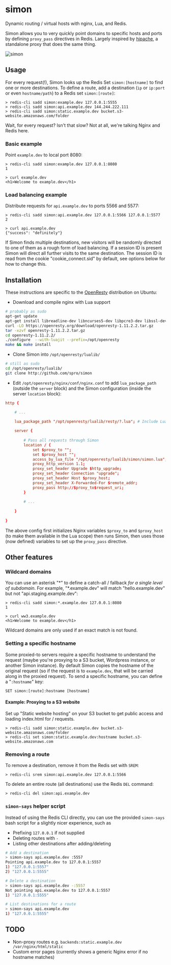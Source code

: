 # simon
Dynamic routing / virtual hosts with nginx, Lua, and Redis.

Simon allows you to very quickly point domains to specific hosts and ports by defining `proxy_pass` directives in Redis. Largely inspired by [hipache](https://github.com/hipache/hipache), a standalone proxy that does the same thing.

![simon](https://github.com/spro/simon/blob/master/simon.png?raw=true)

## Usage

For every request(!), Simon looks up the Redis Set `simon:[hostname]` to find one or more destinations. To define a route, add a destination (`ip` or `ip:port` or even `hostname/path`) to a Redis set `simon:[route]`:

```
> redis-cli sadd simon:example.dev 127.0.0.1:5555
> redis-cli sadd simon:api.example.dev 144.244.222.111
> redis-cli sadd simon:static.example.dev bucket.s3-website.amazonaws.com/folder
```

Wait, for every request? Isn't that slow? Not at all, we're talking Nginx and Redis here.

### Basic example

Point `example.dev` to local port 8080:

```
> redis-cli sadd simon:example.dev 127.0.0.1:8080
1

> curl example.dev
<h1>Welcome to example.dev</h1>
```

### Load balancing example

Distribute requests for `api.example.dev` to ports 5566 and 5577:

```
> redis-cli sadd simon:api.example.dev 127.0.0.1:5566 127.0.0.1:5577
2

> curl api.example.dev
{"success": "definitely"}
```

If Simon finds multiple destinations, new visitors will be randomly directed to one of them as a rough form of load balancing. If a session ID is present Simon will direct all further visits to the same destination. The session ID is read from the cookie "cookie_connect.sid" by default, see options below for how to change this.

## Installation

These instructions are specific to the [OpenResty](http://openresty.org/en/download.html) distribution on Ubuntu:

* Download and compile nginx with Lua support

```bash
# probably as sudo
apt-get update
apt-get install libreadline-dev libncurses5-dev libpcre3-dev libssl-dev perl make build-essential
curl -LO https://openresty.org/download/openresty-1.11.2.2.tar.gz
tar -xzvf openresty-1.11.2.2.tar.gz
cd openresty-1.11.2.2/
./configure  --with-luajit --prefix=/opt/openresty
make && make install
```

* Clone Simon into `/opt/openresty/lualib/`

```bash
# still as sudo
cd /opt/openresty/lualib/
git clone http://github.com/spro/simon
```

* Edit `/opt/openresty/nginx/conf/nginx.conf` to add `lua_package_path` (outside the `server` block) and the Simon configuration (inside the server `location` block):

```conf
http {

    # ...
    
    lua_package_path "/opt/openresty/lualib/resty/?.lua"; # Include Lua libraries

    server {
    
        # Pass all requests through Simon
        location / {
            set $proxy_to "";
            set $proxy_host "";
            access_by_lua_file "/opt/openresty/lualib/simon/simon.lua";
            proxy_http_version 1.1;
            proxy_set_header Upgrade $http_upgrade;
            proxy_set_header Connection "upgrade";
            proxy_set_header Host $proxy_host;
            proxy_set_header X-Forwarded-For $remote_addr;
            proxy_pass http://$proxy_to$request_uri;
        }
        
        # ...
        
    }
    
}
```

The above config first initializes Nginx variables `$proxy_to` and `$proxy_host` (to make them available in the Lua scope) then runs Simon, then uses those (now defined) variables to set up the `proxy_pass` directive.

## Other features

### Wildcard domains

You can use an asterisk "\*" to define a catch-all / fallback *for a single level of subdomain*. For example, "*.example.dev" will match "hello.example.dev" but not "api.staging.example.dev":

```
> redis-cli sadd simon:*.example.dev 127.0.0.1:8080
1

> curl ww3.example.dev
<h1>Welcome to example.dev</h1>
```

Wildcard domains are only used if an exact match is not found.

### Setting a specific hostname

Some proxied-to servers require a specific hostname to understand the request (maybe you're proxying to a S3 bucket, Wordpress instance, or another Simon instance). By default Simon copies the hostname of the original request (so if the request is to `example.dev`, that will be carried along in the proxied request). To send a specific hostname, you can define a "`:hostname`" key:

`SET simon:[route]:hostname [hostname]`

#### Example: Proxying to a S3 website

Set up "Static website hosting" on your S3 bucket to get public access and loading index.html for / requests.

```
> redis-cli sadd simon:static.example.dev bucket.s3-website.amazonaws.com/folder
> redis-cli set simon:static.example.dev:hostname bucket.s3-website.amazonaws.com
```

### Removing a route

To remove a destination, remove it from the Redis set with `SREM`:

```
> redis-cli srem simon:api.example.dev 127.0.0.1:5566
```

To delete an entire route (all destinations) use the Redis `DEL` command:

```
> redis-cli del simon:api.example.dev
```

### `simon-says` helper script

Instead of using the Redis CLI directly, you can use the provided `simon-says` bash script for a slightly nicer experience, such as 

* Prefixing `127.0.0.1` if not supplied
* Deleting routes with `-`
* Listing other destinations after adding/deleting

```bash
# Add a destination
> simon-says api.example.dev :5557
Pointing api.example.dev to 127.0.0.1:5557
1) "127.0.0.1:5557"
2) "127.0.0.1:5555"

# Delete a destination
> simon-says api.example.dev -:5557
Not pointing api.example.dev to 127.0.0.1:5557
1) "127.0.0.1:5555"

# List destinations for a route
> simon-says api.example.dev
1) "127.0.0.1:5555"
```

## TODO

* Non-proxy routes e.g. `backends:static.example.dev /var/nginx/html/static`
* Custom error pages (currently shows a generic Nginx error if no hostname matches)
